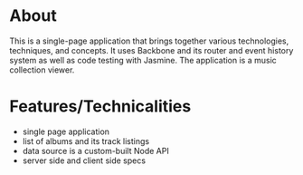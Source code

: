 # About

This is a single-page application that brings together various technologies,
techniques, and concepts. It uses Backbone and its router and event history
system as well as code testing with Jasmine. The application is a music
collection viewer.

# Features/Technicalities

* single page application
* list of albums and its track listings
* data source is a custom-built Node API
* server side and client side specs
